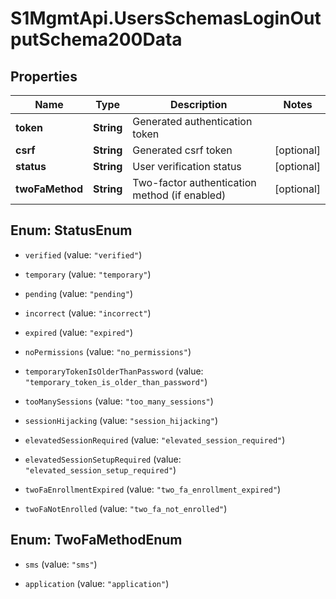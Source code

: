 # S1MgmtApi.UsersSchemasLoginOutputSchema200Data

## Properties
Name | Type | Description | Notes
------------ | ------------- | ------------- | -------------
**token** | **String** | Generated authentication token | 
**csrf** | **String** | Generated csrf token | [optional] 
**status** | **String** | User verification status | [optional] 
**twoFaMethod** | **String** | Two-factor authentication method (if enabled) | [optional] 


<a name="StatusEnum"></a>
## Enum: StatusEnum


* `verified` (value: `"verified"`)

* `temporary` (value: `"temporary"`)

* `pending` (value: `"pending"`)

* `incorrect` (value: `"incorrect"`)

* `expired` (value: `"expired"`)

* `noPermissions` (value: `"no_permissions"`)

* `temporaryTokenIsOlderThanPassword` (value: `"temporary_token_is_older_than_password"`)

* `tooManySessions` (value: `"too_many_sessions"`)

* `sessionHijacking` (value: `"session_hijacking"`)

* `elevatedSessionRequired` (value: `"elevated_session_required"`)

* `elevatedSessionSetupRequired` (value: `"elevated_session_setup_required"`)

* `twoFaEnrollmentExpired` (value: `"two_fa_enrollment_expired"`)

* `twoFaNotEnrolled` (value: `"two_fa_not_enrolled"`)




<a name="TwoFaMethodEnum"></a>
## Enum: TwoFaMethodEnum


* `sms` (value: `"sms"`)

* `application` (value: `"application"`)




